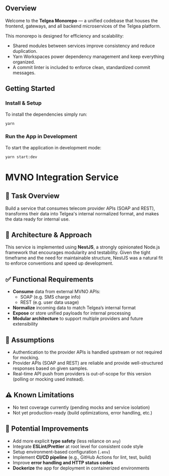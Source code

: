 ## Overview

Welcome to the **Telgea Monorepo** — a unified codebase that houses the frontend, gateways, and all backend microservices of the Telgea platform.

This monorepo is designed for efficiency and scalability:

- Shared modules between services improve consistency and reduce duplication.
- Yarn Workspaces power dependency management and keep everything organized.
- A commit linter is included to enforce clean, standardized commit messages.

## Getting Started

### Install & Setup
To install the dependencies simply run:

```bash
yarn
```

### Run the App in Development
To start the application in development mode:

```bash
yarn start:dev
```

# MVNO Integration Service

## 📌 Task Overview
Build a service that consumes telecom provider APIs (SOAP and REST), transforms their data into Telgea's internal normalized format, and makes the data ready for internal use.

## 🧱 Architecture & Approach

This service is implemented using **NestJS**, a strongly opinionated Node.js framework that encourages modularity and testability. Given the tight timeframe and the need for maintainable structure, NestJS was a natural fit to enforce conventions and speed up development.

## ✅ Functional Requirements

- **Consume** data from external MVNO APIs:
  - SOAP (e.g. SMS charge info)
  - REST (e.g. user data usage)
- **Normalize** incoming data to match Telgea’s internal format
- **Expose** or store unified payloads for internal processing
- **Modular architecture** to support multiple providers and future extensibility


## 📌 Assumptions

- Authentication to the provider APIs is handled upstream or not required for mocking.
- Provider APIs (SOAP and REST) are reliable and provide well-structured responses based on given samples.
- Real-time API push from providers is out-of-scope for this version (polling or mocking used instead).

## ⚠️ Known Limitations

- No test coverage currently (pending mocks and service isolation)
- Not yet production-ready (build optimizations, error handling, etc.)

## 🚀 Potential Improvements

- Add more explicit **type safety** (less reliance on `any`)
- Integrate **ESLint/Prettier** at root level for consistent code style
- Setup environment-based configuration (`.env`)
- Implement **CI/CD pipeline** (e.g., GitHub Actions for lint, test, build)
- Improve **error handling and HTTP status codes**
- **Dockerize** the app for deployment in containerized environments
